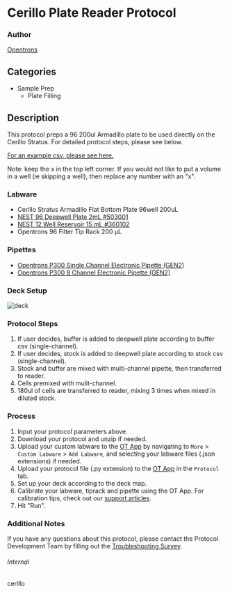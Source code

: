 # Cerillo Plate Reader Protocol


### Author
[Opentrons](https://opentrons.com/)


## Categories
* Sample Prep
	* Plate Filling


## Description
This protocol preps a 96 200ul Armadillo plate to be used directly on the Cerillo Stratus. For detailed protocol steps, please see below.

[For an example csv, please see here.](https://opentrons-protocol-library-website.s3.amazonaws.com/custom-README-images/cerillo+csv.xlsx)

Note: keep the x in the top left corner. If you would not like to put a volume in a well (ie skipping a well), then replace any number with an "x".


### Labware
* Cerillo Stratus Armadillo Flat Bottom Plate 96well 200uL
* [NEST 96 Deepwell Plate 2mL #503001](http://www.cell-nest.com/page94?product_id=101&_l=en)
* [NEST 12 Well Reservoir 15 mL #360102](http://www.cell-nest.com/page94?_l=en&product_id=102)
* Opentrons 96 Filter Tip Rack 200 µL


### Pipettes
* [Opentrons P300 Single Channel Electronic Pipette (GEN2)](https://shop.opentrons.com/single-channel-electronic-pipette-p20/)
* [Opentrons P300 8 Channel Electronic Pipette (GEN2)](https://shop.opentrons.com/8-channel-electronic-pipette/)


### Deck Setup
![deck](https://opentrons-protocol-library-website.s3.amazonaws.com/custom-README-images/cerillo/deck.png)


### Protocol Steps
1. If user decides, buffer is added to deepwell plate according to buffer csv (single-channel).
2. If user decides, stock is added to deepwell plate according to stock csv (single-channel).
3. Stock and buffer are mixed with multi-channel pipette, then transferred to reader.
4. Cells premixed with mulit-channel.
5. 180ul of cells are transferred to reader, mixing 3 times when mixed in diluted stock.  



### Process
1. Input your protocol parameters above.
2. Download your protocol and unzip if needed.
3. Upload your custom labware to the [OT App](https://opentrons.com/ot-app) by navigating to `More` > `Custom Labware` > `Add Labware`, and selecting your labware files (.json extensions) if needed.
4. Upload your protocol file (.py extension) to the [OT App](https://opentrons.com/ot-app) in the `Protocol` tab.
5. Set up your deck according to the deck map.
6. Calibrate your labware, tiprack and pipette using the OT App. For calibration tips, check out our [support articles](https://support.opentrons.com/en/collections/1559720-guide-for-getting-started-with-the-ot-2).
7. Hit "Run".


### Additional Notes
If you have any questions about this protocol, please contact the Protocol Development Team by filling out the [Troubleshooting Survey](https://protocol-troubleshooting.paperform.co/).


###### Internal
cerillo
